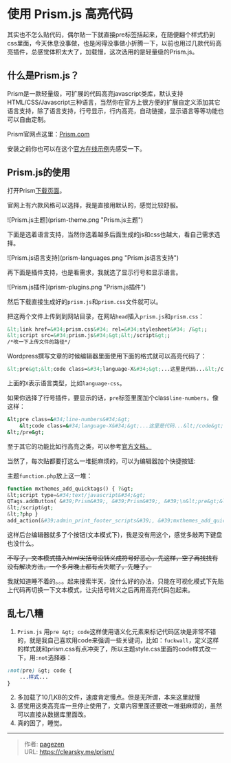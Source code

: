 # 使用 Prism.js 高亮代码


其实也不怎么贴代码，偶尔贴一下就直接pre标签括起来，在随便翻个样式扔到css里面，今天休息没事做，也是闲得没事做小折腾一下，以前也用过几款代码高亮插件，总感觉体积太大了，加载慢，这次选用的是轻量级的Prism.js。

## 什么是Prism.js？

Prism是一款轻量级，可扩展的代码高亮javascript类库，默认支持HTML/CSS/Javascript三种语言，当然你在官方上很方便的扩展自定义添加其它语言支持，除了语言支持，行号显示，行内高亮，自动链接，显示语言等等功能也可以自由定制。

Prism官网点这里：[Prism.com](http://prismjs.com/)

安装之前你也可以在这个[官方在线示例](http://prismjs.com/test.html)先感受一下。

## Prism.js的使用

打开Prism[下载页面](http://prismjs.com/download.html)。

官网上有六款风格可以选择，我是直接用默认的，感觉比较舒服。

![Prism.js主题](prism-theme.png &#34;Prism.js主题&#34;)

下面是选着语言支持，当然你选着越多后面生成的js和css也越大，看自己需求选择。

![Prism.js语言支持](prism-languages.png &#34;Prism.js语言支持&#34;)

再下面是插件支持，也是看需求，我就选了显示行号和显示语言。

![Prism.js插件](prism-plugins.png &#34;Prism.js插件&#34;)

然后下载直接生成好的`prism.js`和`prism.css`文件就可以。

把这两个文件上传到到网站目录，在网站`head`插入`prism.js`和`prism.css`：

```html
&lt;link href=&#34;prism.css&#34; rel=&#34;stylesheet&#34; /&gt;;
&lt;script src=&#34;prism.js&#34;&gt;&lt;/script&gt;;
/*改一下上传文件的路径*/
```

Wordpress撰写文章的时候编辑器里面使用下面的格式就可以高亮代码了：

```html
&lt;pre&gt;&lt;code class=&#34;language-X&#34;&gt;...这里是代码...&lt;/code&gt;&lt;/pre&gt;
```
上面的`X`表示语言类型，比如`language-css`。

如果你选择了行号插件，要显示的话，`pre`标签里面加个class`line-numbers`，像这样：

```bash
&lt;pre class=&#34;line-numbers&#34;&gt;
    &lt;code class=&#34;language-X&#34;&gt;...这里是代码...&lt;/code&gt;
&lt;/pre&gt;
```
至于其它的功能比如行高亮之类，可以参考[官方文档。](http://prismjs.com/examples.html)

当然了，每次贴都要打这么一堆挺麻烦的，可以为编辑器加个快捷按钮:

主题`function.php`放上这一堆：

```php
function mxthemes_add_quicktags() { ?&gt;
&lt;script type=&#34;text/javascript&#34;&gt;
QTags.addButton( &#39;Prism&#39;, &#39;Prism&#39;, &#39;\n&lt;pre&gt;&lt;code class=&#34;language-php&#34;&gt;&#39;, &#39;&lt;/code&gt;&lt;/pre&gt;\n&#39; ); //快捷输入[Prism]标签
&lt;/script&gt;
&lt;?php }
add_action(&#39;admin_print_footer_scripts&#39;, &#39;mxthemes_add_quicktags&#39; );
```

这样后台编辑器就多了个按钮(文本模式下)，我是没有用这个，感觉多敲两下键盘也没什么。

~~不写了，文本模式插入html尖括号没转义成符号好恶心，先这样，空了再找找有没有解决方法，一个多月晚上都有点失眠了，先睡了。~~

我就知道睡不着的。。。起来搜索半天，没什么好的办法，只能在可视化模式下先贴上代码再切换一下文本模式，让尖括号转义之后再用高亮代码包起来。

## 乱七八糟

1. `Prism.js` 用`pre &gt; code`这样使用语义化元素来标记代码区块是非常不错的，就是我自己喜欢用code来强调一些关键词，比如：`fuckwall`，定义这样的样式就和prism.css有点冲突了，所以主题style.css里面的code样式改一下，用`:not`选择器：
```css
:not(pre) &gt; code {
    ...样式...
}
```
2. 多加载了10几KB的文件，速度肯定慢点。但是无所谓，本来这里就慢
3. 感觉用这类高亮库一旦停止使用了，文章内容里面还要改一堆挺麻烦的，虽然可以直接从数据库里面改。
4. 真的困了，睡觉。


---

> 作者: [pagezen](http://clearsky.me/)  
> URL: https://clearsky.me/prism/  


